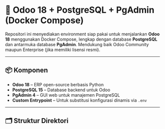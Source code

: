 # 🐘 Odoo 18 + PostgreSQL + PgAdmin (Docker Compose)

Repositori ini menyediakan environment siap pakai untuk menjalankan **Odoo 18** menggunakan Docker Compose, lengkap dengan database **PostgreSQL** dan antarmuka database **PgAdmin**. Mendukung baik Odoo Community maupun Enterprise (jika memiliki lisensi resmi).

---

## 📦 Komponen

- **Odoo 18** – ERP open-source berbasis Python
- **PostgreSQL 15** – Database backend untuk Odoo
- **PgAdmin 4** – GUI web untuk manajemen PostgreSQL
- **Custom Entrypoint** – Untuk substitusi konfigurasi dinamis via `.env`

---

## 🗂 Struktur Direktori

